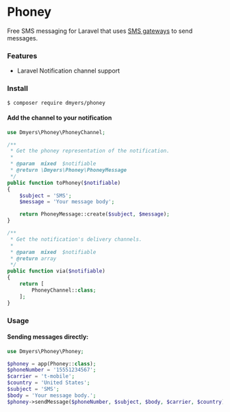 # Phoney

Free SMS messaging for Laravel that uses [SMS gateways](https://en.wikipedia.org/wiki/SMS_gateway) to send messages.

### Features

* Laravel Notification channel support

### Install

```
$ composer require dmyers/phoney
```

#### Add the channel to your notification

```php
use Dmyers\Phoney\PhoneyChannel;

/**
 * Get the phoney representation of the notification.
 *
 * @param  mixed  $notifiable
 * @return \Dmyers\Phoney\PhoneyMessage
 */
public function toPhoney($notifiable)
{
    $subject = 'SMS';
    $message = 'Your message body';

    return PhoneyMessage::create($subject, $message);
}

/**
 * Get the notification's delivery channels.
 *
 * @param  mixed  $notifiable
 * @return array
 */
public function via($notifiable)
{
    return [
        PhoneyChannel::class;
    ];
}
```

### Usage

#### Sending messages directly:

```php
use Dmyers\Phoney\Phoney;

$phoney = app(Phoney::class);
$phoneNumber = '15551234567';
$carrier = 't-mobile';
$country = 'United States';
$subject = 'SMS';
$body = 'Your message body.';
$phoney->sendMessage($phoneNumber, $subject, $body, $carrier, $country);
```
